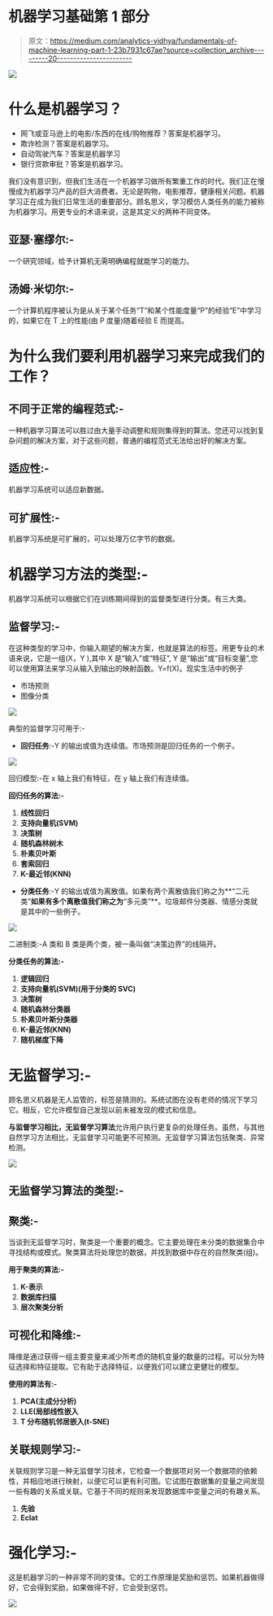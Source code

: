 # 机器学习基础第 1 部分

> 原文：<https://medium.com/analytics-vidhya/fundamentals-of-machine-learning-part-1-23b7931c67ae?source=collection_archive---------20----------------------->

![](img/e396085e418ee208562373ca49b4db1b.png)

# 什么是机器学习？

*   网飞或亚马逊上的电影/东西的在线/购物推荐？答案是机器学习。
*   欺诈检测？答案是机器学习。
*   自动驾驶汽车？答案是机器学习
*   银行贷款审批？答案是机器学习。

我们没有意识到，但我们生活在一个机器学习做所有繁重工作的时代。我们正在慢慢成为机器学习产品的巨大消费者。无论是购物，电影推荐，健康相关问题。机器学习正在成为我们日常生活的重要部分。顾名思义，学习模仿人类任务的能力被称为机器学习。用更专业的术语来说，这是其定义的两种不同变体。

## 亚瑟·塞缪尔:-

一个研究领域，给予计算机无需明确编程就能学习的能力。

## 汤姆·米切尔:-

一个计算机程序被认为是从关于某个任务“T”和某个性能度量“P”的经验“E”中学习的，如果它在 T 上的性能(由 P 度量)随着经验 E 而提高。

# 为什么我们要利用机器学习来完成我们的工作？

## 不同于正常的编程范式:-

一种机器学习算法可以胜过由大量手动调整和规则集得到的算法。您还可以找到复杂问题的解决方案，对于这些问题，普通的编程范式无法给出好的解决方案。

## 适应性:-

机器学习系统可以适应新数据。

## 可扩展性:-

机器学习系统是可扩展的，可以处理万亿字节的数据。

# 机器学习方法的类型:-

机器学习系统可以根据它们在训练期间得到的监督类型进行分类。有三大类。

## 监督学习:-

在这种类型的学习中，你输入期望的解决方案，也就是算法的标签。用更专业的术语来说，它是一组(X，Y ),其中 X 是“输入”或“特征”, Y 是“输出”或“目标变量”,您可以使用算法来学习从输入到输出的映射函数。Y=f(X)。现实生活中的例子

*   市场预测
*   图像分类

![](img/f6888f5c69b4fc9af55f3368359a04ab.png)

典型的监督学习可用于:-

*   **回归任务**:-Y 的输出或值为连续值。市场预测是回归任务的一个例子。

![](img/6061121f99036a718b7fbafe9733bfc1.png)

回归模型:-在 x 轴上我们有特征，在 y 轴上我们有连续值。

**回归任务的算法:-**

1.  **线性回归**
2.  **支持向量机(SVM)**
3.  **决策树**
4.  **随机森林树木**
5.  **朴素贝叶斯**
6.  **套索回归**
7.  **K-最近邻(KNN)**

*   **分类任务**:-Y 的输出或值为离散值。如果有两个离散值我们称之为**“二元类”**如果有多个离散值我们称之为**“多元类”**。垃圾邮件分类器、情感分类就是其中的一些例子。

![](img/f436615e0051afbc1859734d74df05c2.png)

二进制类:-A 类和 B 类是两个类，被一条叫做“决策边界”的线隔开。

**分类任务的算法:-**

1.  **逻辑回归**
2.  **支持向量机(SVM)(用于分类的 SVC)**
3.  **决策树**
4.  **随机森林分类器**
5.  **朴素贝叶斯分类器**
6.  **K-最近邻(KNN)**
7.  **随机梯度下降**

# 无监督学习:-

顾名思义机器是无人监管的，标签是猜测的。系统试图在没有老师的情况下学习它。相反，它允许模型自己发现以前未被发现的模式和信息。

**与监督学习相比，无监督学习算法**允许用户执行更复杂的处理任务。虽然，与其他自然学习方法相比，无监督学习可能更不可预测。无监督学习算法包括聚类、异常检测。

![](img/5bd7d4f354d6b9783d85ce6134cf2545.png)

## **无监督学习算法的类型:-**

## 聚类:-

当谈到无监督学习时，聚类是一个重要的概念。它主要处理在未分类的数据集合中寻找结构或模式。聚类算法将处理您的数据，并找到数据中存在的自然聚类(组)。

**用于聚类的算法:-**

1.  **K-表示**
2.  **数据库扫描**
3.  **层次聚类分析**

## **可视化和降维:-**

降维是通过获得一组主要变量来减少所考虑的随机变量的数量的过程。可以分为特征选择和特征提取。它有助于选择特征，以便我们可以建立更健壮的模型。

**使用的算法有:-**

1.  **PCA(主成分分析)**
2.  **LLE(局部线性嵌入**
3.  **T 分布随机邻居嵌入(t-SNE)**

## **关联规则学习:-**

关联规则学习是一种无监督学习技术，它检查一个数据项对另一个数据项的依赖性，并相应地进行映射，以便它可以更有利可图。它试图在数据集的变量之间发现一些有趣的关系或关联。它基于不同的规则来发现数据库中变量之间的有趣关系。

1.  **先验**
2.  **Eclat**

# 强化学习:-

这是机器学习的一种非常不同的变体。它的工作原理是奖励和惩罚。如果机器做得好，它会得到奖励，如果做得不好，它会受到惩罚。

![](img/bb55af77413f7e0458851b38e4c89d86.png)